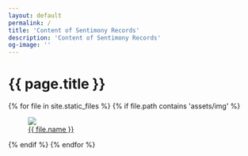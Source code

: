 ```yaml
---
layout: default
permalink: /
title: 'Content of Sentimony Records'
description: 'Content of Sentimony Records'
og-image: ''
---
```


# {{ page.title }}

<section>
  {% for file in site.static_files %}
  {% if file.path contains 'assets/img' %}
  <article>
    <a href="{{ site.baseurl }}{{ file.path }}">
      <figure>
        <img src="{{ site.baseurl }}{{ file.path }}">
        <figcaption>{{ file.name }}</figcaption>
      </figure>
    </a>
  </article>
  {% endif %}
  {% endfor %}
</section>
